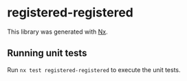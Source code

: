 # registered-registered

This library was generated with [Nx](https://nx.dev).

## Running unit tests

Run `nx test registered-registered` to execute the unit tests.
